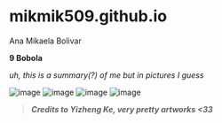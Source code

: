 # mikmik509.github.io
Ana Mikaela Bolivar

**9 Bobola**

*uh, this is a summary(?) of me but in pictures I guess*

![image](https://user-images.githubusercontent.com/122423941/212116120-5507eced-2d8d-4a7e-aebc-47ba36866f2e.png)
![image](https://user-images.githubusercontent.com/122423941/212116295-2329b447-6e8f-42a1-8519-35cd6acb1c90.png)
![image](https://user-images.githubusercontent.com/122423941/212116579-944c8f7e-81a5-44a0-bf9d-70cc871177bf.png)
![image](https://user-images.githubusercontent.com/122423941/212116402-edaadd97-70d0-4cc9-a84a-148fbd36f31b.png)

> ***Credits to Yizheng Ke, very pretty artworks <33***
